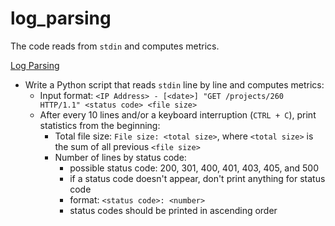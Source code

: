 # log_parsing
The code reads from `stdin` and computes metrics.

[Log Parsing](/log_parsing/0-stats.py)
* Write a Python script that reads `stdin` line by line and computes metrics:
  * Input format: `<IP Address> - [<date>] "GET /projects/260 HTTP/1.1" <status code> <file size>`
  * After every 10 lines and/or a keyboard interruption (`CTRL + C`), print statistics from the beginning:
    * Total file size: `File size: <total size>`, where `<total size>` is the sum of all previous `<file size>`
    * Number of lines by status code:
      * possible status code: 200, 301, 400, 401, 403, 405, and 500
      * if a status code doesn't appear, don't print anything for status code
      * format: `<status code>: <number>`
      * status codes should be printed in ascending order
